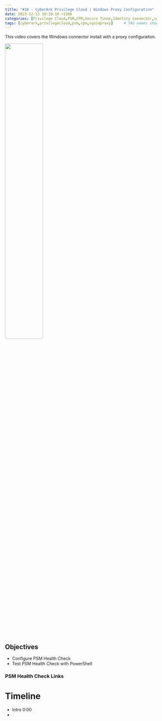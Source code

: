 ```yaml
---
title: "#10 - CyberArk Privilege Cloud | Windows Proxy Configuration"
date: 2023-12-13 10:10:10 +1100
categories: [Privilege Cloud,PSM,CPM,Secure Tunne,Identity Connector,squid proxy]
tags: [cyberark,privilegecloud,psm,cpm,squidproxy]     # TAG names should always be lowercase
---
```


This video covers the Windows connector install with a proxy configuraiton.

[<img src="https://i.ytimg.com/vi/FNLThmsjS18/maxresdefault.jpg" width="50%">](https://www.youtube.com/watch?v=FNLThmsjS18)
## Objectives
- Configure PSM Health Check
- Test PSM Health Check with PowerShell



### PSM Health Check Links


# Timeline
- Intro 0:00
- 